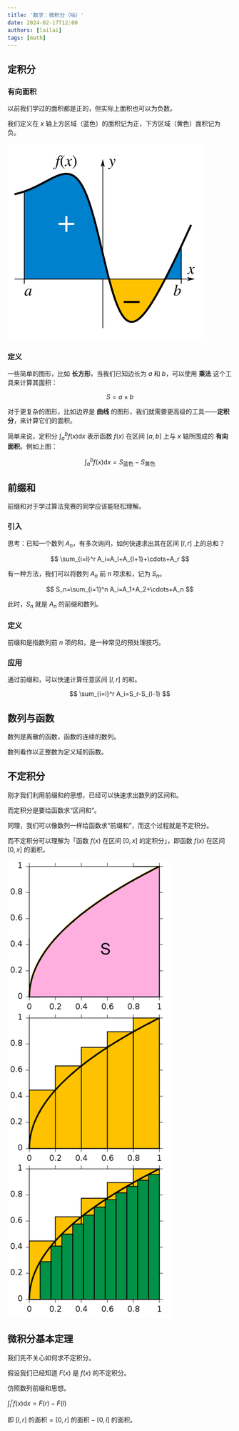 ```yaml
---
title: '数学：微积分（咕）'
date: 2024-02-17T12:00
authors: [lailai]
tags: [math]
---
```


<!-- truncate -->

## 定积分

### 有向面积

以前我们学过的面积都是正的，但实际上面积也可以为负数。

我们定义在 $x$ 轴上方区域（蓝色）的面积记为正，下方区域（黄色）面积记为负。

![](assets/Integral_example.svg-1024722.png)

### 定义

一些简单的图形，比如 **长方形**，当我们已知边长为 $a$ 和 $b$，可以使用 **乘法** 这个工具来计算其面积：

$$
S=a\times b
$$

对于更复杂的图形，比如边界是 **曲线** 的图形，我们就需要更高级的工具——**定积分**，来计算它们的面积。

简单来说，定积分 $\displaystyle\int_a^b f(x)\mathrm{d}x$ 表示函数 $f(x)$ 在区间 $[a,b]$ 上与 $x$ 轴所围成的 **有向面积**。例如上图：

$$
\int_a^b f(x)\mathrm{d}x=S_\text{蓝色}-S_\text{黄色}
$$

## 前缀和

前缀和对于学过算法竞赛的同学应该能轻松理解。

### 引入

思考：已知一个数列 $A_n$，有多次询问，如何快速求出其在区间 $[l,r]$ 上的总和？

$$
\sum_{i=l}^r A_i=A_l+A_{l+1}+\cdots+A_r
$$

有一种方法，我们可以将数列 $A_n$ 前 $n$ 项求和，记为 $S_n$。

$$
S_n=\sum_{i=1}^n A_i=A_1+A_2+\cdots+A_n
$$

此时，$S_n$ 就是 $A_n$ 的前缀和数列。

### 定义

前缀和是指数列前 $n$ 项的和，是一种常见的预处理技巧。

### 应用

通过前缀和，可以快速计算任意区间 $[l,r]$ 的和。

$$
\sum_{i=l}^r A_i=S_r-S_{l-1}
$$

## 数列与函数

数列是离散的函数，函数的连续的数列。

数列看作以正整数为定义域的函数。

## 不定积分

刚才我们利用前缀和的思想，已经可以快速求出数列的区间和。

而定积分是要给函数求“区间和”。

同理，我们可以像数列一样给函数求“前缀和”，而这个过程就是不定积分。

而不定积分可以理解为「函数 $f(x)$ 在区间 $[0,x]$ 的定积分」，即函数 $f(x)$ 在区间 $[0,x]$ 的面积。

![](assets/400px-Integral_approximations-3-steps.png)

## 微积分基本定理

我们先不关心如何求不定积分。

假设我们已经知道 $F(x)$ 是 $f(x)$ 的不定积分。

仿照数列前缀和思想。

$\displaystyle\int_l^r f(x) \mathrm{d}x=F(r)-F(l)$

即 $[l,r] \text{ 的面积} = [0,r] \text{ 的面积} -[0,l] \text{ 的面积}$。
